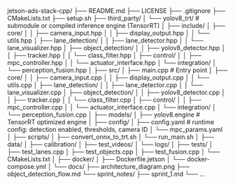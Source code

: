 jetson-ads-stack-cpp/
├── README.md
├── LICENSE
├── .gitignore
├── CMakeLists.txt
├── setup.sh
├── third_party/
│   └── yolov8_trt/         # submodule or compiled inference engine (TensorRT)
│
├── include/
│   ├── core/
│   │   ├── camera_input.hpp
│   │   ├── display_output.hpp
│   │   └── utils.hpp
│   ├── lane_detection/
│   │   ├── lane_detector.hpp
│   │   └── lane_visualizer.hpp
│   ├── object_detection/
│   │   ├── yolov8_detector.hpp
│   │   ├── tracker.hpp
│   │   └── class_filter.hpp
│   ├── control/
│   │   ├── mpc_controller.hpp
│   │   └── actuator_interface.hpp
│   └── integration/
│       └── perception_fusion.hpp
│
├── src/
│   ├── main.cpp                  # Entry point
│   ├── core/
│   │   ├── camera_input.cpp
│   │   ├── display_output.cpp
│   │   └── utils.cpp
│   ├── lane_detection/
│   │   ├── lane_detector.cpp
│   │   └── lane_visualizer.cpp
│   ├── object_detection/
│   │   ├── yolov8_detector.cpp
│   │   ├── tracker.cpp
│   │   └── class_filter.cpp
│   ├── control/
│   │   ├── mpc_controller.cpp
│   │   └── actuator_interface.cpp
│   └── integration/
│       └── perception_fusion.cpp
│
├── models/
│   ├── yolov8.engine            # TensorRT optimized engine
│
├── config/
│   ├── config.yaml              # runtime config: detection enabled, thresholds, camera ID
│   └── mpc_params.yaml
│
├── scripts/
│   ├── convert_onnx_to_trt.sh
│   └── run_main.sh
│
├── data/
│   ├── calibration/
│   ├── test_videos/
│   └── logs/
│
├── tests/
│   ├── test_lanes.cpp
│   ├── test_objects.cpp
│   ├── test_fusion.cpp
│   └── CMakeLists.txt
│
├── docker/
│   ├── Dockerfile.jetson
│   └── docker-compose.yml
│
└── docs/
    ├── architecture_diagram.png
    ├── object_detection_flow.md
    └── sprint_notes/
        ├── sprint_1.md
        └── ...
